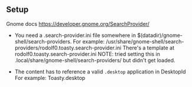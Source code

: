 ## Setup

Gnome docs https://developer.gnome.org/SearchProvider/

- You need a .search-provider.ini file somewhere in $(datadir)/gnome-shell/search-providers.
  For example: /usr/share/gnome-shell/search-providers/rodolf0.toasty.search-provider.ini
  There's a template at rodolf0.toasty.search-provider.ini
  NOTE: tried setting this in .local/share/gnome-shell/search-providers/ but didn't get loaded.

- The content has to reference a valid `.desktop` application in DesktopId
  For example: Toasty.desktop
